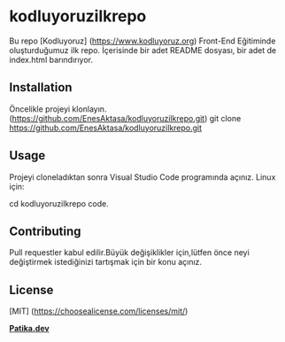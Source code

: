 # kodluyoruzilkrepo

Bu repo [Kodluyoruz] (https://www.kodluyoruz.org) Front-End Eğitiminde oluşturduğumuz ilk repo. İçerisinde bir adet README dosyası, bir adet de index.html barındırıyor.

## Installation

Öncelikle projeyi klonlayın. (https://github.com/EnesAktasa/kodluyoruzilkrepo.git)
git clone https://github.com/EnesAktasa/kodluyoruzilkrepo.git

## Usage

Projeyi cloneladıktan sonra Visual Studio Code programında açınız. Linux için:

 cd kodluyoruzilkrepo
code.

## Contributing

Pull requestler kabul edilir.Büyük değişiklikler için,lütfen önce neyi değiştirmek istediğinizi tartışmak için bir konu açınız.

## License

[MIT] (https://choosealicense.com/licenses/mit/)

**[Patika.dev](https://app.patika.dev/)**
